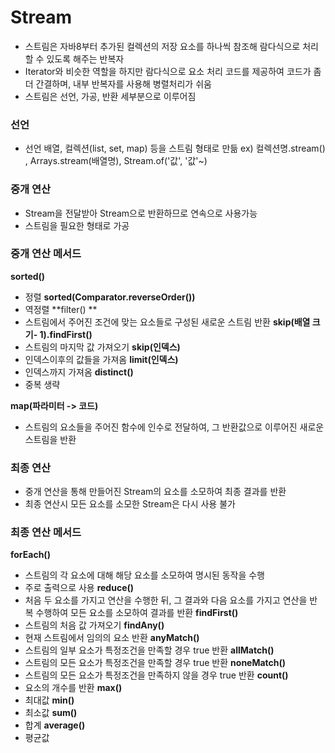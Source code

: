 # Stream
- 스트림은 자바8부터 추가된 컬렉션의 저장 요소를 하나씩 참조해 람다식으로 처리할 수 있도록 해주는 반복자
- Iterator와 비슷한 역할을 하지만 람다식으로 요소 처리 코드를 제공하여 코드가 좀 더 간결하며, 내부 반복자를 사용해 병렬처리가 쉬움
- 스트림은 선언, 가공, 반환 세부분으로 이루어짐
### 선언
- 선언 배열, 컬렉션(list, set, map) 등을 스트림 형태로 만듦 ex) 컬렉션명.stream() , Arrays.stream(배열명), Stream.of('값', '값'~)

### 중개 연산
- Stream을 전달받아  Stream으로 반환하므로 연속으로 사용가능
- 스트림을 필요한 형태로 가공
### 중개 연산 메서드
**sorted()**    
- 정렬
**sorted(Comparator.reverseOrder())**    
- 역정렬
**filter() **
- 스트림에서 주어진 조건에 맞는 요소들로 구성된 새로운 스트림 반환
**skip(배열 크기- 1).findFirst()**
- 스트림의 마지막 값 가져오기
**skip(인덱스)**
- 인덱스이후의 값들을 가져옴
**limit(인덱스)**
- 인덱스까지 가져옴
**distinct()**
- 중복 생략

**map(파라미터 -> 코드)**
- 스트림의 요소들을 주어진 함수에 인수로 전달하여, 그 반환값으로 이루어진 새로운 스트림을 반환

### 최종 연산
- 중개 연산을 통해 만들어진 Stream의 요소를 소모하여 최종 결과를 반환
- 최종 연산시 모든 요소를 소모한 Stream은 다시 사용 불가
### 최종 연산 메서드
**forEach()**
- 스트림의 각 요소에 대해 해당 요소를 소모하여 명시된 동작을 수행
- 주로 출력으로 사용
**reduce()**
- 처음 두 요소를 가지고 연산을 수행한 뒤, 그 결과와 다음 요소를 가지고 연산을 반복 수행하여 모든 요소를 소모하여 결과를 반환
**findFirst()**
- 스트림의 처음 값 가져오기
**findAny()**
- 현재 스트림에서 임의의 요소 반환
**anyMatch()**
- 스트림의 일부 요소가 특정조건을 만족할 경우 true 반환
**allMatch()**
- 스트림의 모든 요소가 특정조건을 만족할 경우 true 반환
**noneMatch()**
- 스트림의 모든 요소가 특정조건을 만족하지 않을 경우 true 반환
**count()**
- 요소의 개수를 반환
**max()**
- 최대값
**min()**
- 최소값
**sum()**
- 합계
**average()**
- 평균값
